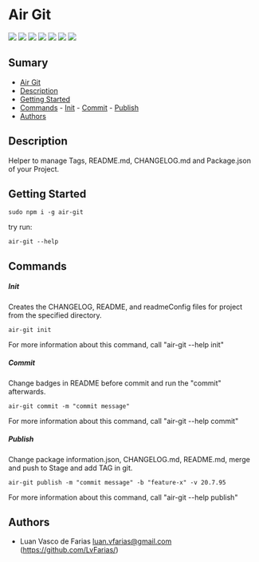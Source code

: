 # Air Git

[![](https://img.shields.io/badge/Version-0.1.3-007fb1)](https://github.com/LvFarias/air-git/releases/tag/0.1.3) [![](https://img.shields.io/badge/Framework-Node%20JS-yellow)]() [![](https://img.shields.io/badge/Dependencies-1-important)]() [![](https://img.shields.io/badge/Platforms-Linux%20|%20MacOS-informational)]() [![](https://img.shields.io/badge/Size-760K-critical)]() [![](https://img.shields.io/badge/Last%20Commit-12%20/%207%20/%202019-success)]() [![](https://img.shields.io/badge/Group-LvFarias-007fb1)](https://github.com/LvFarias)

## Sumary

- [Air Git](#air-git)
- [Description](#description)
- [Getting Started](#getting-started)
- [Commands](#commands)
      - [Init](#init)
      - [Commit](#commit)
      - [Publish](#publish)
- [Authors](#authors)

## Description

Helper to manage Tags, README.md, CHANGELOG.md and Package.json of your Project.

## Getting Started

```
sudo npm i -g air-git
```
try run:
```
air-git --help
```

## Commands
##### Init

Creates the CHANGELOG, README, and readmeConfig files for project from the specified directory.
```
air-git init
```
For more information about this command, call "air-git --help init"

##### Commit

Change badges in README before commit and run the "commit" afterwards.
```
air-git commit -m "commit message"
```
For more information about this command, call "air-git --help commit"

##### Publish

Change package information.json, CHANGELOG.md, README.md, merge and push to Stage and add TAG in git.
```
air-git publish -m "commit message" -b "feature-x" -v 20.7.95
```
For more information about this command, call "air-git --help publish"

## Authors

- Luan Vasco de Farias <luan.vfarias@gmail.com> (https://github.com/LvFarias/)
